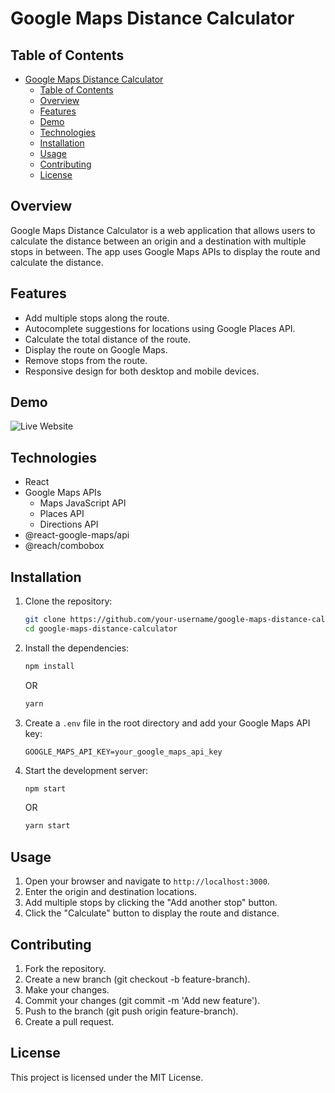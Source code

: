 # Google Maps Distance Calculator

## Table of Contents

- [Google Maps Distance Calculator](#google-maps-distance-calculator)
  - [Table of Contents](#table-of-contents)
  - [Overview](#overview)
  - [Features](#features)
  - [Demo](#demo)
  - [Technologies](#technologies)
  - [Installation](#installation)
  - [Usage](#usage)
  - [Contributing](#contributing)
  - [License](#license)

## Overview

Google Maps Distance Calculator is a web application that allows users to calculate the distance between an origin and a destination with multiple stops in between. The app uses Google Maps APIs to display the route and calculate the distance.

## Features

- Add multiple stops along the route.
- Autocomplete suggestions for locations using Google Places API.
- Calculate the total distance of the route.
- Display the route on Google Maps.
- Remove stops from the route.
- Responsive design for both desktop and mobile devices.

## Demo

![Live Website](https://distance-calculator-google-maps.netlify.app/)

## Technologies

- React
- Google Maps APIs
  - Maps JavaScript API
  - Places API
  - Directions API
- @react-google-maps/api
- @reach/combobox

## Installation

1. Clone the repository:

    ```sh
    git clone https://github.com/your-username/google-maps-distance-calculator.git
    cd google-maps-distance-calculator
    ```

2. Install the dependencies:

    ```sh
    npm install
    ```

    OR

    ```sh
    yarn
    ```

3. Create a `.env` file in the root directory and add your Google Maps API key:

    ```env
    GOOGLE_MAPS_API_KEY=your_google_maps_api_key
    ```

4. Start the development server:

    ```sh
    npm start
    ```

    OR

    ```sh
    yarn start
    ```

## Usage

1. Open your browser and navigate to `http://localhost:3000`.
2. Enter the origin and destination locations.
3. Add multiple stops by clicking the "Add another stop" button.
4. Click the "Calculate" button to display the route and distance.

## Contributing

1. Fork the repository.
2. Create a new branch (git checkout -b feature-branch).
3. Make your changes.
4. Commit your changes (git commit -m 'Add new feature').
5. Push to the branch (git push origin feature-branch).
6. Create a pull request.

## License

This project is licensed under the MIT License.
